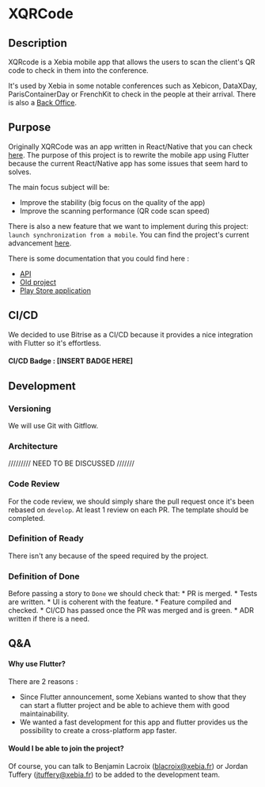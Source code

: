# XQRCode

## Description

XQRcode is a Xebia mobile app that allows the users to scan the client's QR code to check in them into the conference.

It's used by Xebia in some notable conferences such as Xebicon, DataXDay, ParisContainerDay or FrenchKit to check in the people at their arrival.
There is also a [Back Office](https://admin.dev.xqrcode.fr/xebia/events).

## Purpose

Originally XQRCode was an app written in React/Native that you can check [here](https://github.com/xebia-france/x-qrcode-mobile).
The purpose of this project is to rewrite the mobile app using Flutter because the current React/Native app has some issues that seem hard to solves.

The main focus subject will be: 
  * Improve the stability (big focus on the quality of the app)
  * Improve the scanning performance (QR code scan speed)

There is also a new feature that we want to implement during this project: `launch synchronization from a mobile`.
You can find the project's current advancement [here](https://trello.com/b/jdO1KNL2/x-qr-code).

There is some documentation that you could find here :
 * [API](https://github.com/xebia-france/x-qrcode-api/blob/multitenant/README.MD)
 * [Old project](https://github.com/xebia-france/x-qrcode-mobile/blob/master/README.md)
 * [Play Store application](https://play.google.com/store/apps/details?id=com.x_qrcode_mobile)

## CI/CD

We decided to use Bitrise as a CI/CD because it provides a nice integration with Flutter so it's effortless.
#### CI/CD Badge : [INSERT BADGE HERE]

## Development
### Versioning
We will use Git with Gitflow.

### Architecture
///////// NEED TO BE DISCUSSED ///////

### Code Review
For the code review, we should simply share the pull request once it's been rebased on `develop`. At least 1 review on each PR.
The template should be completed.

### Definition of Ready
There isn't any because of the speed required by the project.

### Definition of Done
Before passing a story to `Done` we should check that:
    * PR is merged.
    * Tests are written.
    * UI is coherent with the feature.
    * Feature compiled and checked.
    * CI/CD has passed once the PR was merged and is green.
    * ADR written if there is a need.

## Q&A

#### Why use Flutter?
There are 2 reasons :
  * Since Flutter announcement, some Xebians wanted to show that they can start a flutter project and be able to achieve them with good maintainability.
  * We wanted a fast development for this app and flutter provides us the possibility to create a cross-platform app faster.

#### Would I be able to join the project?
Of course, you can talk to Benjamin Lacroix (blacroix@xebia.fr) or Jordan Tuffery (jtuffery@xebia.fr) to be added to the development team.